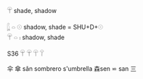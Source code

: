 𓋺  shade, shadow  

[𓆄](𓆄) 𓏏 𓇳 shadow, shade = SHU+D+𓇳  
𓋺 𓏏 𓏤 shadow, shade  

S36 𓋺  𓋺   𓋻   𓋼  

伞 傘 sǎn sombrero s'umbrella 森sen ⋍ san 三​  